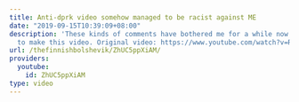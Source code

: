 ```yaml
---
title: Anti-dprk video somehow managed to be racist against ME
date: "2019-09-15T10:39:09+08:00"
description: 'These kinds of comments have bothered me for a while now so decided
  to make this video. Original video: https://www.youtube.com/watch?v=RL0uIwWset4'
url: /thefinnishbolshevik/ZhUC5ppXiAM/
providers:
  youtube:
    id: ZhUC5ppXiAM
type: video
---
```

